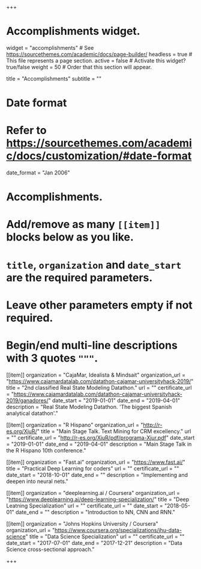 +++
# Accomplishments widget.
widget = "accomplishments"  # See https://sourcethemes.com/academic/docs/page-builder/
headless = true  # This file represents a page section.
active = false  # Activate this widget? true/false
weight = 50  # Order that this section will appear.

title = "Accomplish&shy;ments"
subtitle = ""

# Date format
#   Refer to https://sourcethemes.com/academic/docs/customization/#date-format
date_format = "Jan 2006"

# Accomplishments.
#   Add/remove as many `[[item]]` blocks below as you like.
#   `title`, `organization` and `date_start` are the required parameters.
#   Leave other parameters empty if not required.
#   Begin/end multi-line descriptions with 3 quotes `"""`.

[[item]]
  organization = "CajaMar, Idealista & Mindsait"
  organization_url = "https://www.cajamardatalab.com/datathon-cajamar-universityhack-2019/"
  title = "2nd classified Real State Modeling Datathon."
  url = ""
  certificate_url = "https://www.cajamardatalab.com/datathon-cajamar-universityhack-2019/ganadores/"
  date_start = "2019-01-01"
  date_end = "2019-04-01"
  description = "Real State Modeling Datathon. 'The biggest Spanish analytical datathon'."
  
[[item]]
  organization = "R Hispano"
  organization_url = "http://r-es.org/XjuR/"
  title = "Main Stage Talk. Text Mining for CRM excellency."
  url = ""
  certificate_url = "http://r-es.org/XjuR/pdf/programa-Xjur.pdf"
  date_start = "2019-01-01"
  date_end = "2019-04-01"
  description = "Main Stage Talk in the R Hispano 10th conference."
  
[[item]]
  organization = "Fast.ai"
  organization_url = "https://www.fast.ai/"
  title = "Practical Deep Learning for coders"
  url = ""
  certificate_url = ""
  date_start = "2018-10-01"
  date_end = ""
  description = "Implementing and deepen into neural nets."

[[item]]
  organization = "deeplearning.ai / Coursera"
  organization_url = "https://www.deeplearning.ai/deep-learning-specialization/"
  title = "Deep Leatning Specialization"
  url = ""
  certificate_url = ""
  date_start = "2018-05-01"
  date_end = ""
  description = "Introduction to NN, CNN and RNN."
  
[[item]]
  organization = "Johns Hopkins University / Coursera"
  organization_url = "https://www.coursera.org/specializations/jhu-data-science"
  title = "Data Science Specialization"
  url = ""
  certificate_url = ""
  date_start = "2017-07-01"
  date_end = "2017-12-21"
  description = "Data Science cross-sectional approach."

+++
